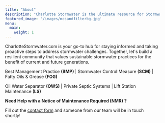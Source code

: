 ```yaml
---
title: "About"
description: "Charlotte Stormwater is the ultimate resource for Stormwater compliance in Mecklenburg County and the surrounding areas. We have the experience necessary to keep your property compliant in today's regulatory environment."
featured_image: '/images/ncsandfilterbg.jpg'
menu:
  main:
    weight: 1
---
```


CharlotteStormwater.com is your go-to hub for staying informed and taking proactive steps to address stormwater challenges. Together, let's build a resilient community that values sustainable stormwater practices for the benefit of current and future generations.

Best Management Practice **(BMP)** | Stormwater Control Measure **(SCM)** | Fatty Oils & Grease **(FOG)** 

Oil Water Separator **(OWS)** | Private Septic Systems | Lift Station Maintenance **(LS)**

**Need Help with a Notice of Maintenance Required (NMR) ?**

Fill out the [contact form](/contact/) and someone from our team will be in touch shortly!